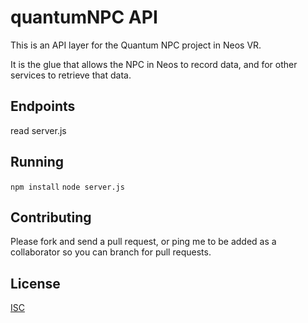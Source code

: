 # quantumNPC API

This is an API layer for the Quantum NPC project in Neos VR.

It is the glue that allows the NPC in Neos to record data, and for other services to retrieve that data.

## Endpoints
read server.js

## Running
`npm install`
`node server.js`

## Contributing
Please fork and send a pull request, or ping me to be added as a collaborator so you can branch for pull requests.

## License
[ISC](https://opensource.org/licenses/ISC)
